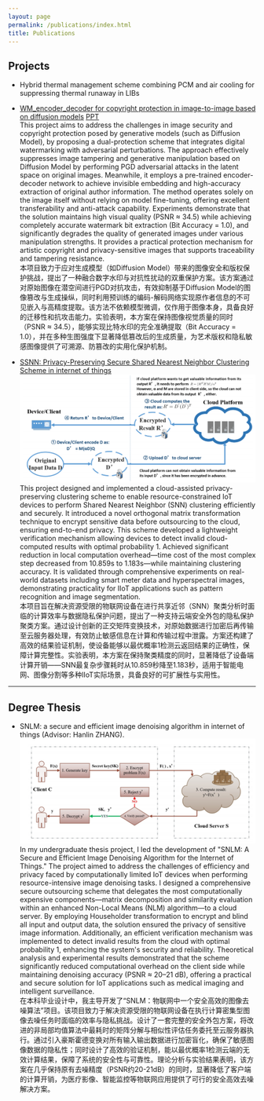 ```yaml
---
layout: page
permalink: /publications/index.html
title: Publications
---
```



## Projects
- Hybrid thermal management scheme combining PCM and air cooling for suppressing thermal runaway in LIBs <br>
- [WM_encoder_decoder for copyright protection in image-to-image based on diffusion models](https://github.com/HU-Qiqi/WM_encoder_decoder) [PPT](https://github.com/HU-Qiqi/WM_encoder_decoder/blob/main/Introduction.pptx)<br>
  This project aims to address the challenges in image security and copyright protection posed by generative models (such as Diffusion Model), by proposing a dual-protection scheme that integrates digital watermarking with adversarial perturbations. The approach effectively suppresses image tampering and generative manipulation based on Diffusion Model by performing PGD adversarial attacks in the latent space on original images. Meanwhile, it employs a pre-trained encoder-decoder network to achieve invisible embedding and high-accuracy extraction of original author information. The method operates solely on the image itself without relying on model fine-tuning, offering excellent transferability and anti-attack capability. Experiments demonstrate that the solution maintains high visual quality (PSNR ≈ 34.5) while achieving completely accurate watermark bit extraction (Bit Accuracy = 1.0), and significantly degrades the quality of generated images under various manipulation strengths. It provides a practical protection mechanism for artistic copyright and privacy-sensitive images that supports traceability and tampering resistance.<br>
  本项目致力于应对生成模型（如Diffusion Model）带来的图像安全和版权保护挑战，提出了一种融合数字水印与对抗性扰动的双重保护方案。该方案通过对原始图像在潜空间进行PGD对抗攻击，有效抑制基于Diffusion Model的图像篡改与生成操纵，同时利用预训练的编码-解码网络实现原作者信息的不可见嵌入与高精度提取。该方法不依赖模型微调，仅作用于图像本身，具备良好的迁移性和抗攻击能力。实验表明，本方案在保持图像视觉质量的同时（PSNR ≈ 34.5），能够实现比特水印的完全准确提取（Bit Accuracy = 1.0），并在多种生图强度下显著降低篡改后的生成质量，为艺术版权和隐私敏感图像提供了可溯源、防篡改的实用化保护机制。<br>
  
- [SSNN: Privacy-Preserving Secure Shared Nearest Neighbor Clustering Scheme in internet of things](https://www.researchgate.net/publication/385489004_Privacy-Preserving_Secure_Shared_Nearest_Neighbor_Clustering_Scheme_in_Internet_of_Things)<br>
  <img src="/images/SSNN.png">
  This project designed and implemented a cloud-assisted privacy-preserving clustering scheme to enable resource-constrained IoT devices to perform Shared Nearest Neighbor (SNN) clustering efficiently and securely. It introduced a novel orthogonal matrix transformation technique to encrypt sensitive data before outsourcing to the cloud, ensuring end-to-end privacy. This scheme developed a lightweight verification mechanism allowing devices to detect invalid cloud-computed results with optimal probability 1. Achieved significant reduction in local computation overhead—time cost of the most complex step decreased from 10.859s to 1.183s—while maintaining clustering accuracy. It is validated through comprehensive experiments on real-world datasets including smart meter data and hyperspectral images, demonstrating practicality for IIoT applications such as pattern recognition and image segmentation.<br>
  本项目旨在解决资源受限的物联网设备在进行共享近邻（SNN）聚类分析时面临的计算效率与数据隐私保护问题，提出了一种支持云端安全外包的隐私保护聚类方案。通过设计创新的正交矩阵变换技术，对原始数据进行加密后再传输至云服务器处理，有效防止敏感信息在计算和传输过程中泄露。方案还构建了高效的结果验证机制，使设备能够以最优概率1检测云返回结果的正确性，保障计算完整性。实验表明，本方案在保持聚类精度的同时，显著降低了设备端计算开销——SNN最复杂步骤耗时从10.859秒降至1.183秒，适用于智能电网、图像分割等多种IIoT实际场景，具备良好的可扩展性与实用性。<br>

---

## Degree Thesis

- SNLM: a secure and efficient image denoising algorithm in internet of things (Advisor: Hanlin ZHANG).<br>
  <img src="/images/SNLM.png">
  In my undergraduate thesis project, I led the development of "SNLM: A Secure and Efficient Image Denoising Algorithm for the Internet of Things." The project aimed to address the challenges of efficiency and privacy faced by computationally limited IoT devices when performing resource-intensive image denoising tasks. I designed a comprehensive secure outsourcing scheme that delegates the most computationally expensive components—matrix decomposition and similarity evaluation within an enhanced Non-Local Means (NLM) algorithm—to a cloud server. By employing Householder transformation to encrypt and blind all input and output data, the solution ensured the privacy of sensitive image information. Additionally, an efficient verification mechanism was implemented to detect invalid results from the cloud with optimal probability 1, enhancing the system's security and reliability. Theoretical analysis and experimental results demonstrated that the scheme significantly reduced computational overhead on the client side while maintaining denoising accuracy (PSNR ≈ 20–21 dB), offering a practical and secure solution for IoT applications such as medical imaging and intelligent surveillance.
  <br>
  在本科毕业设计中，我主导开发了“SNLM：物联网中一个安全高效的图像去噪算法”项目。该项目致力于解决资源受限的物联网设备在执行计算密集型图像去噪任务时面临的效率与隐私挑战。设计了一套完整的安全外包方案，将改进的非局部均值算法中最耗时的矩阵分解与相似性评估任务委托至云服务器执行。通过引入豪斯霍德变换对所有输入输出数据进行加密盲化，确保了敏感图像数据的隐私性；同时设计了高效的验证机制，能以最优概率1检测云端的无效计算结果，保障了系统的安全性与可靠性。理论分析与实验结果表明，该方案在几乎保持原有去噪精度（PSNR约20-21dB）的同时，显著降低了客户端的计算开销，为医疗影像、智能监控等物联网应用提供了可行的安全高效去噪解决方案。

<br>
